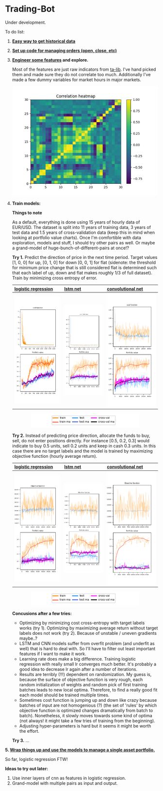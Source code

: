 # Trading-Bot

Under development.

To do list:

1. **[Easy way to get historical data](helpers/get_historical_data.py)**

2. **[Set up code for managing orders (open, close, etc)](helpers/oanda_api_helpers.py)**

3. **[Engineer some features](helpers/get_features.py) and explore.**

   Most of the features are just raw indicators from [ta-lib](https://github.com/mrjbq7/ta-lib). I've hand picked them and made sure they    do not correlate too much. Additionally I've made a few dummy variables for market hours in major markets. 

   <p align="center"> 
      <img src="/images/feature_heatmap.png">
   </p>

3. **Train models:**

   **Things to note**
   
   As a default, everything is done using 15 years of hourly data of EUR/USD. The dataset is split into 11 years of training data, 3 years of test data and 1.5 years of cross-validation data (keep this in mind when looking at portfolio value charts). Once I'm comfortible with data exploration, models and stuff, I should try other pairs as well. Or maybe a grand-model of huge-bunch-of-different-pairs at once!?

     **Try 1.** Predict the direction of price in the next time period. Target values [1, 0, 0] for up, [0, 1, 0] for down [0, 0, 1] for flat (sidenote: the threshold for minimum price change that is still considered flat is determined such that each label of up, down and flat makes roughly 1/3 of full dataset). Train by minimizing cross entropy of error.
     
   | [logistic regression](/train_logistic_regression_v1.py) | [lstm net](/train_lstm_v1.py) | [convolutional net](/train_cnn_v1.py) |
   | ------------------- | -------- | ----------------- |
   | <img src="/images/lr_v1.png"> | <img src="/images/lstm_v1.png"> | <img src="/images/cnn_v1.png"> |
   
   <p align="center"> 
      <img src="/images/legend_one_fits_all.png">
   </p>
   
     **Try 2.** Instead of predicting price direction, allocate the funds to buy, sell, do not enter positions directly. For instance [0.5, 0.2, 0.3] would indicate to buy 0.5 units, sell 0.2 units and keep in cash 0.3 units. In this case there are no target labels and the model is trained by maximizing objective function (hourly average return). 
   
   | [logistic regression](/train_logistic_regression_v2.py) | [lstm net](/train_lstm_v2.py) | [convolutional net](/train_cnn_v2.py) |
   | ------------------- | -------- | ----------------- |
   | <img src="/images/lr_v2.png"> | <img src="/images/lstm_v2.png"> | <img src="/images/cnn_v2.png"> |
   
   <p align="center"> 
      <img src="/images/legend_one_fits_all.png">
   </p>
   
    **Concusions after a few tries:**
      - Optimizing by minimizing cost cross-entropy with target labels works (try 1). Optimizing by maximizing average return without target labels does not work (try 2). Because of unstable / uneven gradients maybe..?
      - LSTM and CNN models suffer from overfit problem (and underfit as well) that is hard to deal with. So I'll have to filter out least important features if I want to make it work.
      - Learning rate does make a big difference. Training logistic regression with really small lr converges much better. It's probably a good idea to decrease lr again after a number of iterations.
      - Results are terribly (!!!) dependent on randomization. My guess is, because the surface of objective function is very rough, each random initialization of weights and random pick of first training batches leads to new local optima. Therefore, to find a really good fit each model should be trained multiple times.
      - Sometimes cost function is jumping up and down like crazy because batches of input are not homogenious (?) (the set of 'rules' by which objective function is optimized changes dramatically from batch to batch). Nonetheless, it slowly moves towards some kind of optima (not always! it might take a few tries of training from the beginning).
      - Adjusting hyper-parameters is hard but it seems it might be worth the effort.
   
      **Try 3.** ...

**5. [Wrap things up and use the models to manage a single asset portfolio.](/main.py)**

   So far, logistic regression FTW!
   
   **Ideas to try out later:**
   1. Use inner layers of cnn as features in logistic regression.
   2. Grand-model with multiple pairs as input and output.

